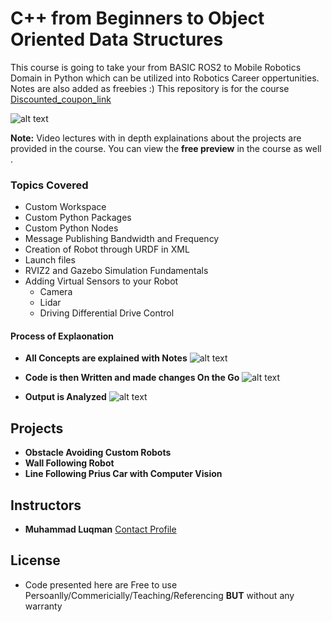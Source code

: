 # C++ from Beginners to Object Oriented Data Structures
 This course is going to take your from BASIC ROS2 to Mobile Robotics Domain in Python which can be utilized into Robotics Career oppertunities. Notes are also added as freebies :)
 This repository is for the course [Discounted_coupon_link](https://www.udemy.com/course/ros2-ultimate-mobile-robotics-course-for-beginners-opencv/?couponCode=GITHUB) 
 
 ![alt text](https://github.com/noshluk2/ROS2-Ultimate-Mobile-Robotics-Course/blob/main/Images/thumbnail.png)
 
 **Note:** Video lectures with in depth explainations about the projects are provided  in the course. You can view the **free preview** in the course as well .

### Topics Covered 
- Custom Workspace 
- Custom Python Packages
- Custom Python Nodes
- Message Publishing Bandwidth and Frequency 
- Creation of Robot through URDF in XML
- Launch files
- RVIZ2 and Gazebo Simulation Fundamentals 
- Adding Virtual Sensors to your Robot
  - Camera
  - Lidar
  - Driving Differential Drive Control

#### Process of Explaonation
- **All Concepts are explained with Notes**
![alt text](https://github.com/noshluk2/ROS2-Ultimate-Mobile-Robotics-Course/blob/main/Images/process_explanation.png)

- **Code is then Written and made changes On the Go**
![alt text](https://github.com/noshluk2/ROS2-Ultimate-Mobile-Robotics-Course/blob/main/Images/code.png)

- **Output is Analyzed**
![alt text](https://github.com/noshluk2/ROS2-Ultimate-Mobile-Robotics-Course/blob/main/Images/output.png)
  
  
## Projects
- **Obstacle Avoiding Custom Robots**
- **Wall Following Robot**
- **Line Following Prius Car with Computer Vision**



## Instructors
- **Muhammad Luqman** [Contact Profile](https://www.linkedin.com/in/muhammad-luqman-9b227a11b/)


   
## License
- Code presented here are Free to use Persoanlly/Commericially/Teaching/Referencing **BUT** without any warranty




